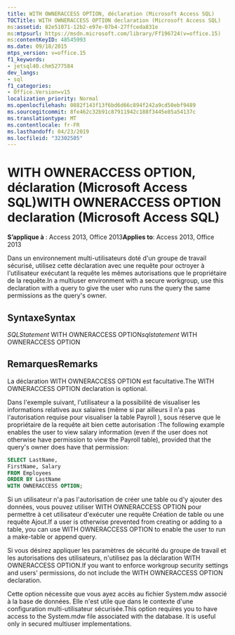 ```yaml
---
title: WITH OWNERACCESS OPTION, déclaration (Microsoft Access SQL)
TOCTitle: WITH OWNERACCESS OPTION declaration (Microsoft Access SQL)
ms:assetid: 82e51071-12b2-e97e-07b4-27ffceda831e
ms:mtpsurl: https://msdn.microsoft.com/library/Ff196724(v=office.15)
ms:contentKeyID: 48545993
ms.date: 09/18/2015
mtps_version: v=office.15
f1_keywords:
- jetsql40.chm5277584
dev_langs:
- sql
f1_categories:
- Office.Version=v15
localization_priority: Normal
ms.openlocfilehash: 0882f143f13f6bd6d66c894f242a9cd50ebf9489
ms.sourcegitcommit: 8fe462c32b91c87911942c188f3445e85a54137c
ms.translationtype: MT
ms.contentlocale: fr-FR
ms.lasthandoff: 04/23/2019
ms.locfileid: "32302505"
---
```

# <a name="with-owneraccess-option-declaration-microsoft-access-sql"></a><span data-ttu-id="a486c-102">WITH OWNERACCESS OPTION, déclaration (Microsoft Access SQL)</span><span class="sxs-lookup"><span data-stu-id="a486c-102">WITH OWNERACCESS OPTION declaration (Microsoft Access SQL)</span></span>


<span data-ttu-id="a486c-103">**S’applique à** : Access 2013, Office 2013</span><span class="sxs-lookup"><span data-stu-id="a486c-103">**Applies to**: Access 2013, Office 2013</span></span>

<span data-ttu-id="a486c-104">Dans un environnement multi-utilisateurs doté d'un groupe de travail sécurisé, utilisez cette déclaration avec une requête pour octroyer à l'utilisateur exécutant la requête les mêmes autorisations que le propriétaire de la requête.</span><span class="sxs-lookup"><span data-stu-id="a486c-104">In a multiuser environment with a secure workgroup, use this declaration with a query to give the user who runs the query the same permissions as the query's owner.</span></span>

## <a name="syntax"></a><span data-ttu-id="a486c-105">Syntaxe</span><span class="sxs-lookup"><span data-stu-id="a486c-105">Syntax</span></span>

<span data-ttu-id="a486c-106">*SQLStatement* WITH OWNERACCESS OPTION</span><span class="sxs-lookup"><span data-stu-id="a486c-106">*sqlstatement* WITH OWNERACCESS OPTION</span></span>

## <a name="remarks"></a><span data-ttu-id="a486c-107">Remarques</span><span class="sxs-lookup"><span data-stu-id="a486c-107">Remarks</span></span>

<span data-ttu-id="a486c-108">La déclaration WITH OWNERACCESS OPTION est facultative.</span><span class="sxs-lookup"><span data-stu-id="a486c-108">The WITH OWNERACCESS OPTION declaration is optional.</span></span>

<span data-ttu-id="a486c-109">Dans l'exemple suivant, l'utilisateur a la possibilité de visualiser les informations relatives aux salaires (même si par ailleurs il n'a pas l'autorisation requise pour visualiser la table Payroll ), sous réserve que le propriétaire de la requête ait bien cette autorisation :</span><span class="sxs-lookup"><span data-stu-id="a486c-109">The following example enables the user to view salary information (even if the user does not otherwise have permission to view the Payroll table), provided that the query's owner does have that permission:</span></span>

``` sql
SELECT LastName, 
FirstName, Salary
FROM Employees 
ORDER BY LastName 
WITH OWNERACCESS OPTION;
```

<span data-ttu-id="a486c-110">Si un utilisateur n'a pas l'autorisation de créer une table ou d'y ajouter des données, vous pouvez utiliser WITH OWNERACCESS OPTION pour permettre à cet utilisateur d'exécuter une requête Création de table ou une requête Ajout.</span><span class="sxs-lookup"><span data-stu-id="a486c-110">If a user is otherwise prevented from creating or adding to a table, you can use WITH OWNERACCESS OPTION to enable the user to run a make-table or append query.</span></span>

<span data-ttu-id="a486c-111">Si vous désirez appliquer les paramètres de sécurité du groupe de travail et les autorisations des utilisateurs, n'utilisez pas la déclaration WITH OWNERACCESS OPTION.</span><span class="sxs-lookup"><span data-stu-id="a486c-111">If you want to enforce workgroup security settings and users' permissions, do not include the WITH OWNERACCESS OPTION declaration.</span></span>

<span data-ttu-id="a486c-p101">Cette option nécessite que vous ayez accès au fichier System.mdw associé à la base de données. Elle n'est utile que dans le contexte d'une configuration multi-utilisateur sécurisée.</span><span class="sxs-lookup"><span data-stu-id="a486c-p101">This option requires you to have access to the System.mdw file associated with the database. It is useful only in secured multiuser implementations.</span></span>

